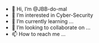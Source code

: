 - 👋 Hi, I’m @JBB-do-mal
- 👀 I’m interested in Cyber-Security
- 🌱 I’m currently learning ...
- 💞️ I’m looking to collaborate on ...
- 📫 How to reach me ...

<!---
JBB-do-mal/JBB-do-mal is a ✨ special ✨ repository because its `README.md` (this file) appears on your GitHub profile.
You can click the Preview link to take a look at your changes.
--->
